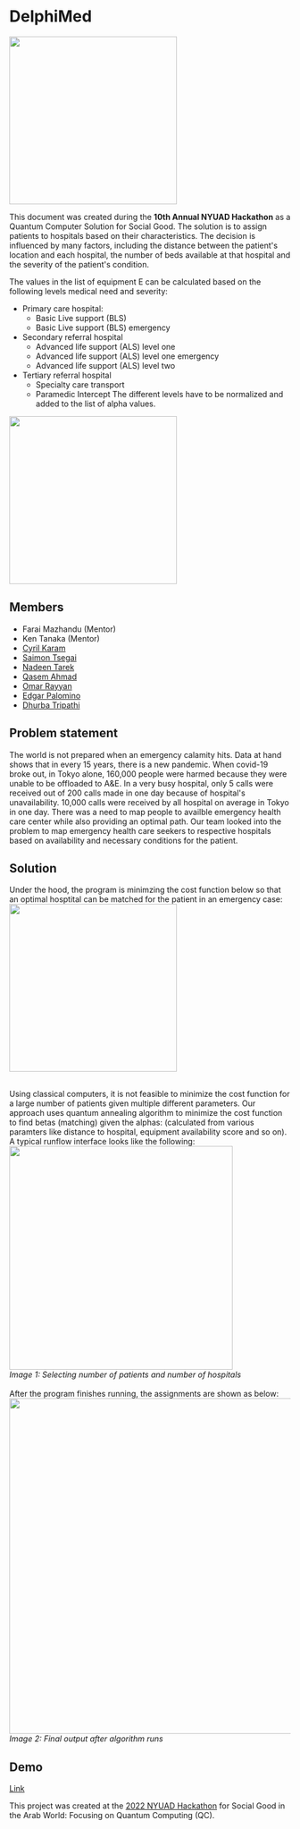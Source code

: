 # DelphiMed

<img src="https://user-images.githubusercontent.com/77675540/161239871-ec92dc9e-6c51-4d02-badd-fc994becf16c.png" width="300">

This document was created during the **10th Annual NYUAD Hackathon** as a Quantum Computer Solution for Social Good.
The solution is to assign patients to hospitals based on their characteristics. The decision is influenced by many factors, including the distance between the patient's location and each hospital, the number of beds available at that hospital and the severity of the patient's condition.

The values in the list of equipment E can be calculated based on the following levels medical need and severity:
- Primary care hospital:
    - Basic Live support (BLS)
    - Basic Live support (BLS) emergency
- Secondary referral hospital
    - Advanced life support (ALS) level one 
    - Advanced life support (ALS) level one emergency 
    - Advanced life support (ALS) level two
- Tertiary referral hospital
    - Specialty care transport 
    - Paramedic Intercept
The different levels have to be normalized and added to the list of alpha values.

<img src="https://user-images.githubusercontent.com/77675540/161242979-53a4b457-b108-4930-a6d2-c77ff5f077f9.png" width="300">

## Members 
- Farai Mazhandu (Mentor)
- Ken Tanaka (Mentor)
- [Cyril Karam](https://github.com/CyrilKaram)
- [Saimon Tsegai](https://github.com/49Simon)
- [Nadeen Tarek]()
- [Qasem Ahmad]()
- [Omar Rayyan](https://github.com/omarrayyann)
- [Edgar Palomino]()
- [Dhurba Tripathi](https://github.com/dktpt44)

## Problem statement
The world is not prepared when an emergency calamity hits. Data at hand shows that in every 15 years, there is a new pandemic. When covid-19 broke out, in Tokyo alone, 160,000 people were harmed because they were unable to be offloaded to A&E. In a very busy hospital, only 5 calls were received out of 200 calls made in one day because of hospital's unavailability. 10,000 calls were received by all hospital on average in Tokyo in one day. There was a need to map people to availble emergency health care center while also providing an optimal path. Our team looked into the problem to map emergency health care seekers to respective hospitals based on availability and necessary conditions for the patient.

## Solution
Under the hood, the program is minimzing the cost function below so that an optimal hosptital can be matched for the patient in an emergency case:
\
<img src="https://user-images.githubusercontent.com/77675540/161243001-dd55ec93-3927-47fa-b168-d37a9851344a.png" width="300">

\
Using classical computers, it is not feasible to minimize the cost function for a large number of patients given multiple different parameters. Our approach uses quantum annealing algorithm to minimize the cost function to find betas (matching) given the alphas: (calculated from various paramters like distance to hospital, equipment availability score and so on). A typical runflow interface looks like the following: 
<img src="https://user-images.githubusercontent.com/30380639/161259922-ef8f074e-09f1-477c-866e-099e234b590b.PNG" width="400">
\
*Image 1: Selecting number of patients and number of hospitals*
\
\
After the program finishes running, the assignments are shown as below:
\
<img src="https://user-images.githubusercontent.com/30380639/161260095-c353ba02-4a16-4850-b770-a9846d9dfcb9.png" width="600">
\
*Image 2: Final output after algorithm runs*

## Demo
<a href="https://www.youtube.com/watch?v=LFYPa5picmk"> Link </a>

This project was created at the [2022 NYUAD Hackathon](https://nyuad.nyu.edu/en/events/2022/march/nyuad-hackathon-event.html) for Social Good in the Arab World: Focusing on Quantum Computing (QC). 

